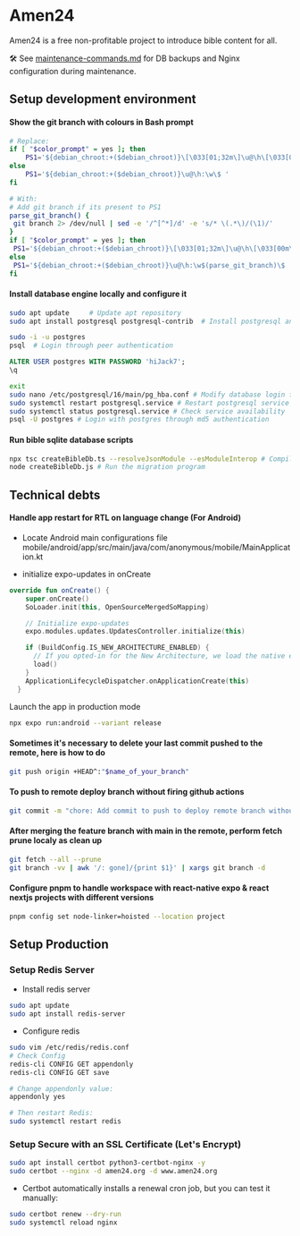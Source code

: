 # Amen24
Amen24 is a free non-profitable project to introduce bible content for all.

🛠️ See [maintenance-commands.md](./documentation/maintenance-commands.md) for DB backups and Nginx configuration during maintenance.

## Setup development environment

#### Show the git branch with colours in Bash prompt
``` bash
# Replace:
if [ "$color_prompt" = yes ]; then
    PS1='${debian_chroot:+($debian_chroot)}\[\033[01;32m\]\u@\h\[\033[00m\]:\[\033[01;34m\]\w\[\033[00m\]\$ '
else
    PS1='${debian_chroot:+($debian_chroot)}\u@\h:\w\$ '
fi

# With:
# Add git branch if its present to PS1
parse_git_branch() {
 git branch 2> /dev/null | sed -e '/^[^*]/d' -e 's/* \(.*\)/(\1)/'
}
if [ "$color_prompt" = yes ]; then
 PS1='${debian_chroot:+($debian_chroot)}\[\033[01;32m\]\u@\h\[\033[00m\]:\[\033[01;34m\]\w\[\033[01;31m\]$(parse_git_branch)\[\033[00m\]\$ '
else
 PS1='${debian_chroot:+($debian_chroot)}\u@\h:\w$(parse_git_branch)\$ '
fi
```

####  Install database engine locally and configure it
``` bash
sudo apt update     # Update apt repository
sudo apt install postgresql postgresql-contrib  # Install postgresql and some additional utilities

sudo -i -u postgres
psql  # Login through peer authentication
```

``` sql
ALTER USER postgres WITH PASSWORD 'hiJack7';
\q
```

``` bash
exit
sudo nano /etc/postgresql/16/main/pg_hba.conf # Modify database login from peer to md5
sudo systemctl restart postgresql.service # Restart postgresql service
sudo systemctl status postgresql.service # Check service availability
psql -U postgres # Login with postgres through md5 authentication
```

#### Run bible sqlite database scripts
```bash
npx tsc createBibleDb.ts --resolveJsonModule --esModuleInterop # Compile the script to JS
node createBibleDb.js # Run the migration program
```

## Technical debts

#### Handle app restart for RTL on language change (For Android)
- Locate Android main configurations file
  mobile/android/app/src/main/java/com/anonymous/mobile/MainApplication.kt

- initialize expo-updates in onCreate
``` kt
override fun onCreate() {
    super.onCreate()
    SoLoader.init(this, OpenSourceMergedSoMapping)

    // Initialize expo-updates
    expo.modules.updates.UpdatesController.initialize(this)

    if (BuildConfig.IS_NEW_ARCHITECTURE_ENABLED) {
      // If you opted-in for the New Architecture, we load the native entry point for this app.
      load()
    }
    ApplicationLifecycleDispatcher.onApplicationCreate(this)
  }
```

Launch the app in production mode
``` bash
npx expo run:android --variant release

```

#### Sometimes it's necessary to delete your last commit pushed to the remote, here is how to do
``` bash
git push origin +HEAD^:"$name_of_your_branch"
```

#### To push to remote deploy branch without firing github actions
``` bash
git commit -m "chore: Add commit to push to deploy remote branch without firing github actions [skip ci]"
```

#### After merging the feature branch with main in the remote, perform fetch prune localy as clean up
``` bash
git fetch --all --prune
git branch -vv | awk '/: gone]/{print $1}' | xargs git branch -d
```

#### Configure pnpm to handle workspace with react-native expo & react nextjs projects with different versions
``` bash
pnpm config set node-linker=hoisted --location project
```

## Setup Production

### Setup Redis Server

- Install redis server
``` bash
sudo apt update
sudo apt install redis-server
```

- Configure redis
``` bash
sudo vim /etc/redis/redis.conf
# Check Config
redis-cli CONFIG GET appendonly
redis-cli CONFIG GET save

# Change appendonly value:
appendonly yes

# Then restart Redis:
sudo systemctl restart redis
```

### Setup Secure with an SSL Certificate (Let's Encrypt)
``` bash
sudo apt install certbot python3-certbot-nginx -y
sudo certbot --nginx -d amen24.org -d www.amen24.org
```

- Certbot automatically installs a renewal cron job, but you can test it manually:
``` bash
sudo certbot renew --dry-run
sudo systemctl reload nginx
```
